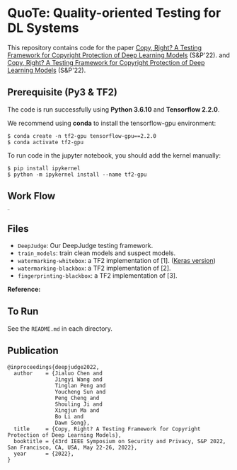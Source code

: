# QuoTe: Quality-oriented Testing for DL Systems
 
This repository contains code for the paper [Copy, Right? A Testing Framework for Copyright Protection of Deep Learning Models](https://arxiv.org/abs/2112.05588) (S&P'22).  and  [Copy, Right? A Testing Framework for Copyright Protection of Deep Learning Models](https://arxiv.org/abs/2112.05588) (S&P'22). 


## Prerequisite (Py3 & TF2) 
The code is run successfully using **Python 3.6.10** and **Tensorflow 2.2.0**. 

We recommend using **conda** to install the tensorflow-gpu environment:

```shell
$ conda create -n tf2-gpu tensorflow-gpu==2.2.0
$ conda activate tf2-gpu
```

To run code in the jupyter notebook, you should add the kernel manually: 

```shell
$ pip install ipykernel
$ python -m ipykernel install --name tf2-gpu
```

## Work Flow 
<img src="https://user-images.githubusercontent.com/95740042/202668038-7f70b035-d065-4417-b7ae-f83e8abfab20.png" alt="quote" style="zoom:10%;" />

## Files
- `DeepJudge`: Our DeepJudge testing framework.
- `train_models`: train clean models and suspect models.
- `watermarking-whitebox`: a TF2 implementation of [1]. ([Keras version](https://github.com/yu4u/dnn-watermark))
- `watermarking-blackbox`: a TF2 implementation of [2]. 
- `fingerprinting-blackbox`: a TF2 implementation of [3]. 

**Reference:** 


## To Run

See the `README.md` in each directory. 


## Publication 
```
@inproceedings{deepjudge2022,
  author    = {Jialuo Chen and
               Jingyi Wang and
               Tinglan Peng and
               Youcheng Sun and
               Peng Cheng and
               Shouling Ji and
               Xingjun Ma and
               Bo Li and
               Dawn Song},
  title     = {Copy, Right? A Testing Framework for Copyright Protection of Deep Learning Models},
  booktitle = {43rd IEEE Symposium on Security and Privacy, S&P 2022, San Francisco, CA, USA, May 22-26, 2022},
  year      = {2022},
}
```


